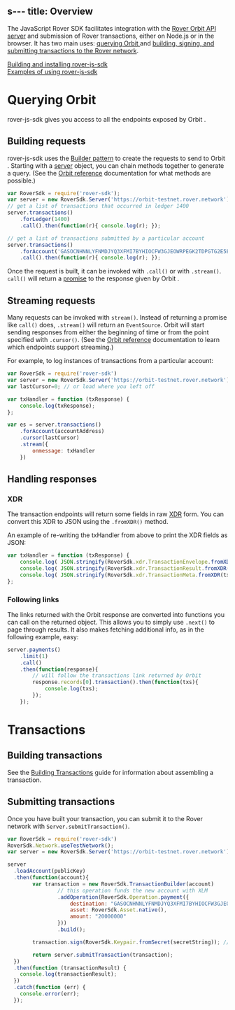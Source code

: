 s---
title: Overview
---
The JavaScript Rover SDK facilitates integration with the [Rover Orbit  API server](https://github.com/stellar/horizon) and submission of Rover transactions, either on Node.js or in the browser. It has two main uses: [querying Orbit ](#querying-horizon) and [building, signing, and submitting transactions to the Rover network](#building-transactions).

[Building and installing rover-js-sdk](https://github.com/laxmicoinofficial/rover-js-sdk)<br>
[Examples of using rover-js-sdk](./examples.md)

# Querying Orbit 
rover-js-sdk gives you access to all the endpoints exposed by Orbit .

## Building requests
rover-js-sdk uses the [Builder pattern](https://en.wikipedia.org/wiki/Builder_pattern) to create the requests to send
to Orbit . Starting with a [server](https://stellar.github.io/js-stellar-sdk/Server.html) object, you can chain methods together to generate a query.
(See the [Orbit  reference](https://www.rover.network/developers/reference/) documentation for what methods are possible.)
```js
var RoverSdk = require('rover-sdk');
var server = new RoverSdk.Server('https://orbit-testnet.rover.network');
// get a list of transactions that occurred in ledger 1400
server.transactions()
    .forLedger(1400)
    .call().then(function(r){ console.log(r); });

// get a list of transactions submitted by a particular account
server.transactions()
    .forAccount('GASOCNHNNLYFNMDJYQ3XFMI7BYHIOCFW3GJEOWRPEGK2TDPGTG2E5EDW')
    .call().then(function(r){ console.log(r); });
```

Once the request is built, it can be invoked with `.call()` or with `.stream()`. `call()` will return a
[promise](https://developer.mozilla.org/en-US/docs/Web/JavaScript/Reference/Global_Objects/Promise) to the response given by Orbit .

## Streaming requests
Many requests can be invoked with `stream()`. Instead of returning a promise like `call()` does, `.stream()` will return an `EventSource`.
Orbit  will start sending responses from either the beginning of time or from the point specified with `.cursor()`.
(See the [Orbit  reference](https://www.rover.network/developers/reference/) documentation to learn which endpoints support streaming.)

For example, to log instances of transactions from a particular account:

```javascript
var RoverSdk = require('rover-sdk')
var server = new RoverSdk.Server('https://orbit-testnet.rover.network');
var lastCursor=0; // or load where you left off

var txHandler = function (txResponse) {
    console.log(txResponse);
};

var es = server.transactions()
    .forAccount(accountAddress)
    .cursor(lastCursor)
    .stream({
        onmessage: txHandler
    })
```

## Handling responses

### XDR
The transaction endpoints will return some fields in raw [XDR](https://www.rover.network/developers/orbit/reference/xdr.html)
form. You can convert this XDR to JSON using the `.fromXDR()` method.

An example of re-writing the txHandler from above to print the XDR fields as JSON:

```javascript
var txHandler = function (txResponse) {
    console.log( JSON.stringify(RoverSdk.xdr.TransactionEnvelope.fromXDR(txResponse.envelope_xdr, 'base64')) );
    console.log( JSON.stringify(RoverSdk.xdr.TransactionResult.fromXDR(txResponse.result_xdr, 'base64')) );
    console.log( JSON.stringify(RoverSdk.xdr.TransactionMeta.fromXDR(txResponse.result_meta_xdr, 'base64')) );
};

```


### Following links
The links returned with the Orbit  response are converted into functions you can call on the returned object.
This allows you to simply use `.next()` to page through results. It also makes fetching additional info, as in the following example, easy:

```js
server.payments()
    .limit(1)
    .call()
    .then(function(response){
        // will follow the transactions link returned by Orbit 
        response.records[0].transaction().then(function(txs){
            console.log(txs);
        });
    });
```


# Transactions

## Building transactions

See the [Building Transactions](https://www.rover.network/developers/rover-js-base/reference/building-transactions.html) guide for information about assembling a transaction.

## Submitting transactions
Once you have built your transaction, you can submit it to the Rover network with `Server.submitTransaction()`.
```js
var RoverSdk = require('rover-sdk')
RoverSdk.Network.useTestNetwork();
var server = new RoverSdk.Server('https://orbit-testnet.rover.network');

server
  .loadAccount(publicKey)
  .then(function(account){
  		var transaction = new RoverSdk.TransactionBuilder(account)
  				// this operation funds the new account with XLM
  				.addOperation(RoverSdk.Operation.payment({
  					destination: "GASOCNHNNLYFNMDJYQ3XFMI7BYHIOCFW3GJEOWRPEGK2TDPGTG2E5EDW",
  					asset: RoverSdk.Asset.native(),
  					amount: "20000000"
  				}))
  				.build();

  		transaction.sign(RoverSdk.Keypair.fromSecret(secretString)); // sign the transaction

		return server.submitTransaction(transaction);
  })
  .then(function (transactionResult) {
    console.log(transactionResult);
  })
  .catch(function (err) {
  	console.error(err);
  });
```
